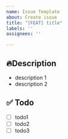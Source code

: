 ```yaml
---
name: Issue Template
about: Create issue
title: "[FEAT] title"
labels: ''
assignees: ''

---
```


## 🔥Description

- description 1
- description 2

## ✅ Todo

- [ ] todo1
- [ ] todo2
- [ ] todo3
